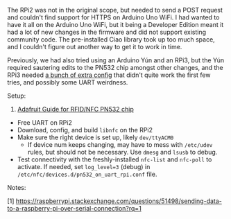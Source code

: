 The RPi2 was not in the original scope, but needed to send a POST request and couldn't find support for HTTPS on Arduino Uno WiFi. I had wanted to have it all on the Arduino Uno WiFi, but it being a Developer Edition meant it had a lot of new changes in the firmware and did not support existing community code. The pre-installed Ciao library took up too much space, and I couldn't figure out another way to get it to work in time. 

Previously, we had also tried using an Arduino Yún and an RPi3, but the Yún required sautering edits to the PN532 chip amongst other changes, and the RPi3 needed [a bunch of extra config](https://raspberrypi.stackexchange.com/questions/45570/how-do-i-make-serial-work-on-the-raspberry-pi3/45571#45571) that didn't quite work the first few tries, and possibly some UART weirdness.  

Setup:

1. [Adafruit Guide for RFID/NFC PN532 chip](https://learn.adafruit.com/adafruit-nfc-rfid-on-raspberry-pi/overview)
  * Free UART on RPi2
  * Download, config, and build `libnfc` on the RPi2
  * Make sure the right device is set up, likely `dev/ttyACM0`
    * If device num keeps changing, may have to mess with `/etc/udev` rules, but should not be necessary. Use `dmesg` and `lsusb` to debug.
  * Test connectivity with the freshly-installed `nfc-list` and `nfc-poll` to activate. If needed, set `log_level=3` (debug) in `/etc/nfc/devices.d/pn532_on_uart_rpi.conf` file.

Notes:

[1] https://raspberrypi.stackexchange.com/questions/51498/sending-data-to-a-raspberry-pi-over-serial-connection?rq=1
